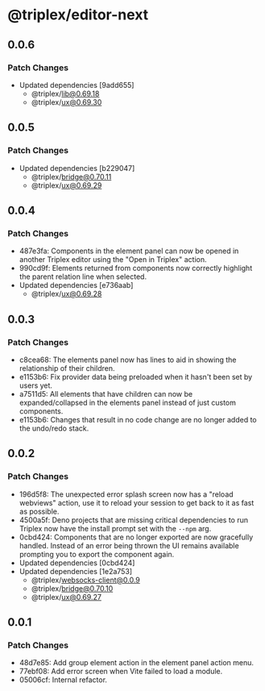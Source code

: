 # @triplex/editor-next

## 0.0.6

### Patch Changes

- Updated dependencies [9add655]
  - @triplex/lib@0.69.18
  - @triplex/ux@0.69.30

## 0.0.5

### Patch Changes

- Updated dependencies [b229047]
  - @triplex/bridge@0.70.11
  - @triplex/ux@0.69.29

## 0.0.4

### Patch Changes

- 487e3fa: Components in the element panel can now be opened in another Triplex editor using the "Open in Triplex" action.
- 990cd9f: Elements returned from components now correctly highlight the parent relation line when selected.
- Updated dependencies [e736aab]
  - @triplex/ux@0.69.28

## 0.0.3

### Patch Changes

- c8cea68: The elements panel now has lines to aid in showing the relationship of their children.
- e1153b6: Fix provider data being preloaded when it hasn't been set by users yet.
- a7511d5: All elements that have children can now be expanded/collapsed in the elements panel instead of just custom components.
- e1153b6: Changes that result in no code change are no longer added to the undo/redo stack.

## 0.0.2

### Patch Changes

- 196d5f8: The unexpected error splash screen now has a "reload webviews" action, use it to reload your session to get back to it as fast as possible.
- 4500a5f: Deno projects that are missing critical dependencies to run Triplex now have the install prompt set with the `--npm` arg.
- 0cbd424: Components that are no longer exported are now gracefully handled. Instead of an error being thrown the UI remains available prompting you to export the component again.
- Updated dependencies [0cbd424]
- Updated dependencies [1e2a753]
  - @triplex/websocks-client@0.0.9
  - @triplex/bridge@0.70.10
  - @triplex/ux@0.69.27

## 0.0.1

### Patch Changes

- 48d7e85: Add group element action in the element panel action menu.
- 77ebf08: Add error screen when Vite failed to load a module.
- 05006cf: Internal refactor.
